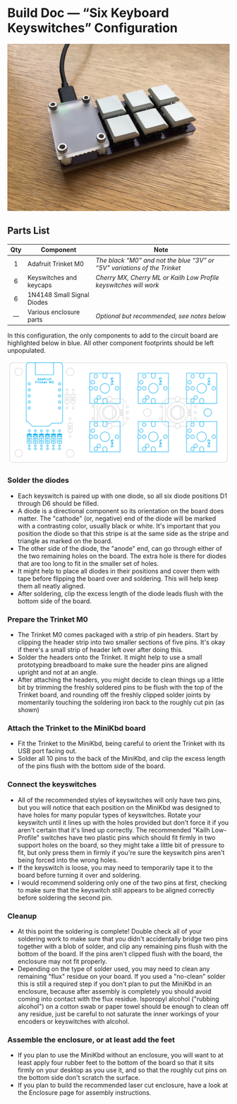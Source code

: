 # Build Doc — “Six Keyboard Keyswitches” Configuration

![minikbd-oshpark-front](/images/six-key-enclosure.jpg)


## Parts List

Qty | Component | Note
:---:|---|---
1 | Adafruit Trinket M0 | *The black “M0” and not the blue “3V” or “5V” variations of the Trinket*
6 | Keyswitches and keycaps | *Cherry MX, Cherry ML or Kailh Low Profile keyswitches will work*
6 | 1N4148 Small Signal Diodes | 
— | Various enclosure parts | *Optional but recommended, see notes below*

In this configuration, the only components to add to the circuit board are highlighted below in blue. All other component footprints should be left unpopulated.

![minikbd](/Hardware/buildImages/footprint-sixkeyswitches.gif)

### Solder the diodes
- Each keyswitch is paired up with one diode, so all six diode positions D1 through D6 should be filled.
- A diode is a directional component so its orientation on the board does matter. The "cathode" (or, negative) end of the diode will be marked with a contrasting color, usually black or white. It's important that you position the diode so that this stripe is at the same side as the stripe and triangle as marked on the board. 
- The other side of the diode, the "anode" end, can go through either of the two remaining holes on the board. The extra hole is there for diodes that are too long to fit in the smaller set of holes.
- It might help to place all diodes in their positions and cover them with tape before flipping the board over and soldering. This will help keep them all neatly aligned.
- After soldering, clip the excess length of the diode leads flush with the bottom side of the board.

### Prepare the Trinket M0
- The Trinket M0 comes packaged with a strip of pin headers. Start by clipping the header strip into two smaller sections of five pins. It's okay if there's a small strip of header left over after doing this.
- Solder the headers onto the Trinket. It might help to use a small prototyping breadboard to make sure the header pins are aligned upright and not at an angle.
- After attaching the headers, you might decide to clean things up a little bit by trimming the freshly soldered pins to be flush with the top of the Trinket board, and rounding off the freshly clipped solder joints by momentarily touching the soldering iron back to the roughly cut pin (as shown)

### Attach the Trinket to the MiniKbd board
- Fit the Trinket to the MiniKbd, being careful to orient the Trinket with its USB port facing out.
- Solder all 10 pins to the back of the MiniKbd, and clip the excess length of the pins flush with the bottom side of the board.

### Connect the keyswitches
- All of the recommended styles of keyswitches will only have two pins, but you will notice that each position on the MiniKbd was designed to have holes for many popular types of keyswitches. Rotate your keyswitch until it lines up with the holes provided but don't force it if you aren't certain that it's lined up correctly. The recommended "Kailh Low-Profile" switches have two plastic pins which should fit firmly in two support holes on the board, so they might take a little bit of pressure to fit, but only press them in firmly if you're sure the keyswitch pins aren't being forced into the wrong holes.
- If the keyswitch is loose, you may need to temporarily tape it to the board before turning it over and soldering.
- I would recommend soldering only one of the two pins at first, checking to make sure that the keyswitch still appears to be aligned correctly before soldering the second pin.

### Cleanup
- At this point the soldering is complete! Double check all of your soldering work to make sure that you didn't accidentally bridge two pins together with a blob of solder, and clip any remaining pins flush with the bottom of the board. If the pins aren't clipped flush with the board, the enclosure may not fit properly.
- Depending on the type of solder used, you may need to clean any remaining "flux" residue on your board. If you used a "no-clean" solder this is still a required step if you don't plan to put the MiniKbd in an enclosure, because after assembly is completely you should avoid coming into contact with the flux residue. Isporopyl alcohol ("rubbing alcohol") on a cotton swab or paper towel should be enough to clean off any residue, just be careful to not saturate the inner workings of your encoders or keyswitches with alcohol.

### Assemble the enclosure, or at least add the feet
- If you plan to use the MiniKbd without an enclosure, you will want to at least apply four rubber feet to the bottom of the board so that it sits firmly on your desktop as you use it, and so that the roughly cut pins on the bottom side don't scratch the surface.
- If you plan to build the recommended laser cut enclosure, have a look at the Enclosure page for assembly instructions.
